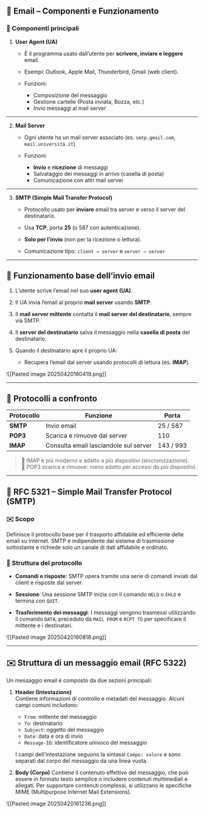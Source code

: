 
## 📧 **Email – Componenti e Funzionamento**

### 🧩 Componenti principali

1. **User Agent (UA)**
    
    - È il programma usato dall’utente per **scrivere, inviare e leggere** email.
    
    - Esempi: Outlook, Apple Mail, Thunderbird, Gmail (web client).
    
    - Funzioni:
        
        - Composizione del messaggio
        - Gestione cartelle (Posta inviata, Bozza, etc.)
        - Invio messaggi al mail server

---

2. **Mail Server**
    
    - Ogni utente ha un mail server associato (es. `smtp.gmail.com`, `mail.università.it`)
        
    - Funzioni:
        
        - **Invio** e **ricezione** di messaggi
        - Salvataggio dei messaggi in arrivo (casella di posta)
        - Comunicazione con altri mail server

---

3. **SMTP (Simple Mail Transfer Protocol)**
    
    - Protocollo usato per **inviare** email tra server e verso il server del destinatario.
        
    - Usa **TCP**, porta **25** (o 587 con autenticazione).
        
    - **Solo per l’invio** (non per la ricezione o lettura).
        
    - Comunicazione tipo: `client → server` e `server → server`


---

## 🔁 **Funzionamento base dell’invio email**

1. L’utente scrive l’email nel suo **user agent (UA)**.
    
2. Il UA invia l’email al proprio **mail server** usando **SMTP**.
    
3. Il **mail server mittente** contatta il **mail server del destinatario**, sempre via SMTP.
    
4. Il **server del destinatario** salva il messaggio nella **casella di posta** del destinatario.
    
5. Quando il destinatario apre il proprio UA:
    
    - Recupera l’email dal server usando protocolli di lettura (es. **IMAP**).


![[Pasted image 20250420160419.png]]

---

## 🧪 **Protocolli a confronto**

|Protocollo|Funzione|Porta|
|---|---|---|
|**SMTP**|Invio email|25 / 587|
|**POP3**|Scarica e rimuove dal server|110|
|**IMAP**|Consulta email lasciandole sul server|143 / 993|

> 🔸 IMAP è più moderno e adatto a più dispositivi (sincronizzazione).  
> 🔹 POP3 scarica e rimuove: meno adatto per accessi da più dispositivi.

---

## 📄 **RFC 5321 – Simple Mail Transfer Protocol (SMTP)**

### ✉️ Scopo

Definisce il protocollo base per il trasporto affidabile ed efficiente delle email su Internet. SMTP è indipendente dal sistema di trasmissione sottostante e richiede solo un canale di dati affidabile e ordinato. ​

### 🧱 Struttura del protocollo

- **Comandi e risposte**: SMTP opera tramite una serie di comandi inviati dal client e risposte dal server.
    
- **Sessione**: Una sessione SMTP inizia con il comando `HELO` o `EHLO` e termina con `QUIT`.
    
- **Trasferimento dei messaggi**: I messaggi vengono trasmessi utilizzando il comando `DATA`, preceduto da `MAIL FROM` e `RCPT TO` per specificare il mittente e i destinatari.


![[Pasted image 20250420160818.png]]

---

## ✉️ **Struttura di un messaggio email (RFC 5322)**

Un messaggio email è composto da due sezioni principali:​

1. **Header (Intestazione)**  
    Contiene informazioni di controllo e metadati del messaggio. Alcuni campi comuni includono:
    
    - `From`: mittente del messaggio
    - `To`: destinatario
    - `Subject`: oggetto del messaggio
    - `Date`: data e ora di invio
    - `Message-ID`: identificatore univoco del messaggio
    
	I campi dell'intestazione seguono la sintassi `Campo: valore` e sono separati dal corpo del messaggio da una linea vuota.
    
2. **Body (Corpo)** 
    Contiene il contenuto effettivo del messaggio, che può essere in formato testo semplice o includere contenuti multimediali e allegati. Per supportare contenuti complessi, si utilizzano le specifiche MIME (Multipurpose Internet Mail Extensions).

![[Pasted image 20250420161236.png]]

